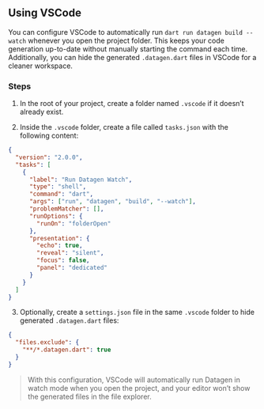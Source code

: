 ## Using VSCode

You can configure VSCode to automatically run `dart run datagen build --watch` whenever you open the project folder. This keeps your code generation up-to-date without manually starting the command each time. Additionally, you can hide the generated `.datagen.dart` files in VSCode for a cleaner workspace.

### Steps

1. In the root of your project, create a folder named `.vscode` if it doesn’t already exist.

2. Inside the `.vscode` folder, create a file called `tasks.json` with the following content:

```json
{
  "version": "2.0.0",
  "tasks": [
    {
      "label": "Run Datagen Watch",
      "type": "shell",
      "command": "dart",
      "args": ["run", "datagen", "build", "--watch"],
      "problemMatcher": [],
      "runOptions": {
        "runOn": "folderOpen"
      },
      "presentation": {
        "echo": true,
        "reveal": "silent",
        "focus": false,
        "panel": "dedicated"
      }
    }
  ]
}
```

3. Optionally, create a `settings.json` file in the same `.vscode` folder to hide generated `.datagen.dart` files:

```json
{
  "files.exclude": {
    "**/*.datagen.dart": true
  }
}
```

> With this configuration, VSCode will automatically run Datagen in watch mode when you open the project, and your editor won’t show the generated files in the file explorer.